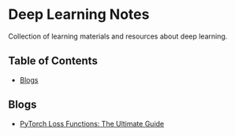 # Deep Learning Notes

Collection of learning materials and resources about deep learning. 

## Table of Contents

* [Blogs](#Blogs)

## Blogs

* [PyTorch Loss Functions: The Ultimate Guide](https://neptune.ai/blog/pytorch-loss-functions)
